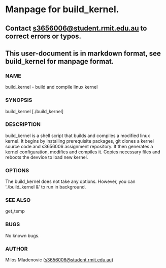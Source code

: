# Manpage for build_kernel.

## Contact s3656006@student.rmit.edu.au to correct errors or typos.

## This user-document is in markdown format, see build_kernel for manpage format.

### NAME

build_kernel \- build and compile linux kernel

### SYNOPSIS

build_kernel [./build_kernel]

### DESCRIPTION

build_kernel is a shell script that builds and compiles a modified linux kernel. It begins by installing prerequisite packages, git clones a kernel source code and s3656006 assignment repository. It then generates a kernel configuration, modifies and compiles it. Copies necessary files and reboots the devvice to load new kernel.

### OPTIONS

The build_kernel does not take any options. However, you can './build_kernel &' to run in background.

### SEE ALSO

get_temp

### BUGS

No known bugs.

### AUTHOR

Milos Mladenovic (s3656006@student.rmit.edu.au)

